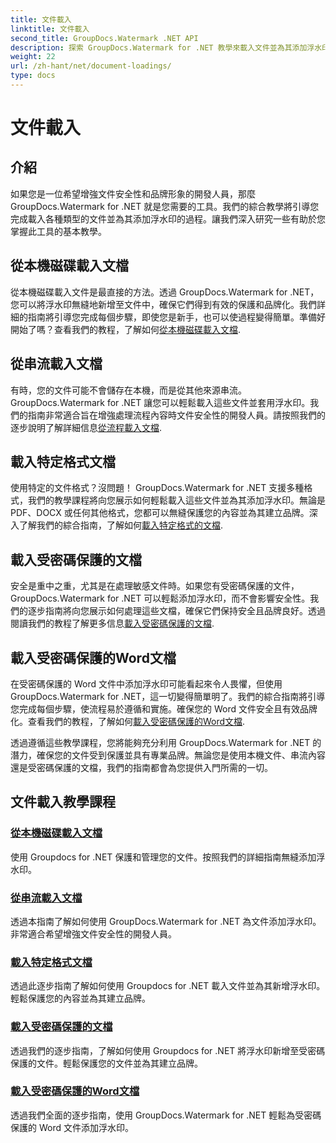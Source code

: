 ```yaml
---
title: 文件載入
linktitle: 文件載入
second_title: GroupDocs.Watermark .NET API
description: 探索 GroupDocs.Watermark for .NET 教學來載入文件並為其添加浮水印，透過逐步指南確保文件安全和品牌塑造。
weight: 22
url: /zh-hant/net/document-loadings/
type: docs
---
```

# 文件載入

## 介紹
如果您是一位希望增強文件安全性和品牌形象的開發人員，那麼 GroupDocs.Watermark for .NET 就是您需要的工具。我們的綜合教學將引導您完成載入各種類型的文件並為其添加浮水印的過程。讓我們深入研究一些有助於您掌握此工具的基本教學。

## 從本機磁碟載入文檔
從本機磁碟載入文件是最直接的方法。透過 GroupDocs.Watermark for .NET，您可以將浮水印無縫地新增至文件中，確保它們得到有效的保護和品牌化。我們詳細的指南將引導您完成每個步驟，即使您是新手，也可以使過程變得簡單。準備好開始了嗎？查看我們的教程，了解如何[從本機磁碟載入文檔](./load-document-from-local-disk/).

## 從串流載入文檔
有時，您的文件可能不會儲存在本機，而是從其他來源串流。 GroupDocs.Watermark for .NET 讓您可以輕鬆載入這些文件並套用浮水印。我們的指南非常適合旨在增強處理流程內容時文件安全性的開發人員。請按照我們的逐步說明了解詳細信息[從流程載入文檔](./load-document-from-stream/).

## 載入特定格式文檔
使用特定的文件格式？沒問題！ GroupDocs.Watermark for .NET 支援多種格式，我們的教學課程將向您展示如何輕鬆載入這些文件並為其添加浮水印。無論是 PDF、DOCX 或任何其他格式，您都可以無縫保護您的內容並為其建立品牌。深入了解我們的綜合指南，了解如何[載入特定格式的文檔](./load-specific-format-document/).

## 載入受密碼保護的文檔
安全是重中之重，尤其是在處理敏感文件時。如果您有受密碼保護的文件，GroupDocs.Watermark for .NET 可以輕鬆添加浮水印，而不會影響安全性。我們的逐步指南將向您展示如何處理這些文檔，確保它們保持安全且品牌良好。透過閱讀我們的教程了解更多信息[載入受密碼保護的文檔](./load-password-protected-document/).

## 載入受密碼保護的Word文檔
在受密碼保護的 Word 文件中添加浮水印可能看起來令人畏懼，但使用 GroupDocs.Watermark for .NET，這一切變得簡單明了。我們的綜合指南將引導您完成每個步驟，使流程易於遵循和實施。確保您的 Word 文件安全且有效品牌化。查看我們的教程，了解如何[載入受密碼保護的Word文檔](./load-password-protected-word-document/).

透過遵循這些教學課程，您將能夠充分利用 GroupDocs.Watermark for .NET 的潛力，確保您的文件受到保護並具有專業品牌。無論您是使用本機文件、串流內容還是受密碼保護的文檔，我們的指南都會為您提供入門所需的一切。
## 文件載入教學課程
### [從本機磁碟載入文檔](./load-document-from-local-disk/)
使用 Groupdocs for .NET 保護和管理您的文件。按照我們的詳細指南無縫添加浮水印。
### [從串流載入文檔](./load-document-from-stream/)
透過本指南了解如何使用 GroupDocs.Watermark for .NET 為文件添加浮水印。非常適合希望增強文件安全性的開發人員。
### [載入特定格式文檔](./load-specific-format-document/)
透過此逐步指南了解如何使用 Groupdocs for .NET 載入文件並為其新增浮水印。輕鬆保護您的內容並為其建立品牌。
### [載入受密碼保護的文檔](./load-password-protected-document/)
透過我們的逐步指南，了解如何使用 Groupdocs for .NET 將浮水印新增至受密碼保護的文件。輕鬆保護您的文件並為其建立品牌。
### [載入受密碼保護的Word文檔](./load-password-protected-word-document/)
透過我們全面的逐步指南，使用 GroupDocs.Watermark for .NET 輕鬆為受密碼保護的 Word 文件添加浮水印。